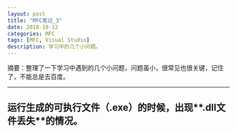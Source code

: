 ```yaml
---
layout: post
title: "MFC笔记_3"
date: 2018-10-12
categories: MFC
tags: [MFC, Visual Studio]
description: 学习中的几个小问题。
---
```


摘要：整理了一下学习中遇到的几个小问题，问题虽小，很常见也很关键，记住了，不能总是去百度。

---

## 运行生成的可执行文件（.exe）的时候，出现**.dll文件丢失**的情况。

